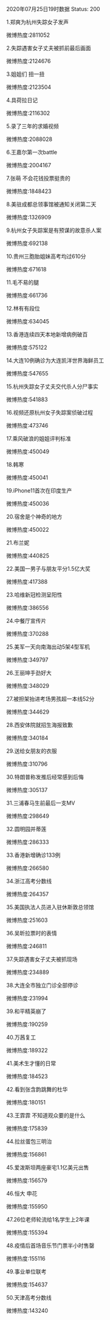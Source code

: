 2020年07月25日19时数据
Status: 200

1.郑爽为杭州失踪女子发声

微博热度:2811052

2.失踪遇害女子丈夫被抓前最后画面

微博热度:2124676

3.姐姐们 扭一扭

微博热度:2123504

4.具荷拉日记

微博热度:2116302

5.录了三年的求婚视频

微博热度:2088028

6.王嘉尔第一次battle

微博热度:2004167

7.张萌 不会花钱投票挺贵的

微博热度:1848423

8.美驻成都总领事馆被通知关闭第二天

微博热度:1326909

9.杭州女子失踪案是有预谋的故意杀人案

微博热度:692138

10.贵州三胞胎姐妹高考均过610分

微博热度:671618

11.毛不易的腿

微博热度:661736

12.林有有段位

微博热度:634045

13.香港连续四天本地新增病例破百

微博热度:575122

14.大连10例确诊为大连凯洋世界海鲜员工

微博热度:547655

15.杭州失踪女子丈夫交代杀人分尸事实

微博热度:541883

16.视频还原杭州女子失踪案侦破过程

微博热度:473746

17.乘风破浪的姐姐评判标准

微博热度:450049

18.韩寒

微博热度:450041

19.iPhone11首次在印度生产

微博热度:450036

20.宿舍是个神奇的地方

微博热度:450022

21.布兰妮

微博热度:440825

22.美国一男子与朋友平分1.5亿大奖

微博热度:417388

23.哈维新冠检测呈阳性

微博热度:386556

24.中餐厅宣传片

微博热度:370288

25.美军一天向南海出动5架4型军机

微博热度:349797

26.王丽坤手劲好大

微博热度:348029

27.被担架抬进考场男孩超一本线52分

微博热度:344629

28.西安体院就招生海报致歉

微博热度:340184

29.送给女朋友的衣服

微博热度:310796

30.特朗普称发推后经常感到后悔

微博热度:305137

31.三浦春马生前最后一支MV

微博热度:298649

32.圆明园并蒂莲

微博热度:286333

33.香港新增确诊133例

微博热度:266580

34.浙江高考分数线

微博热度:264357

35.美国执法人员进入驻休斯敦总领馆

微博热度:251603

36.吴昕拉票时的表情

微博热度:246811

37.失踪遇害女子丈夫被抓现场

微博热度:234889

38.大连全市独立门诊全部停诊

微博热度:231994

39.和平精英崩了

微博热度:190259

40.万茜复工

微博热度:189322

41.美术生才懂的日常

微博热度:184523

42.看到张含韵跳舞的杜华

微博热度:180151

43.王霏霏 不知道观众要的是什么

微博热度:175839

44.拉丝蛋包三明治

微博热度:156861

45.爱泼斯坦两座豪宅1.1亿美元出售

微博热度:156579

46.恒大 申花

微博热度:155950

47.26位老师轮流给1名学生上2年课

微博热度:155394

48.疫情后首场音乐节门票半小时售罄

微博热度:155116

49.事业单位联考

微博热度:154637

50.天津高考分数线

微博热度:143240

